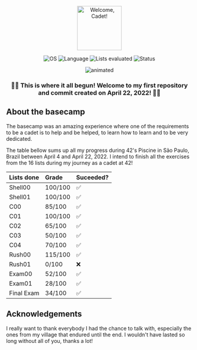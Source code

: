 

<p align="center">
    <img src="https://user-images.githubusercontent.com/102881479/215326814-7b899302-63fc-4095-ad95-f953fb750b67.svg" alt="Welcome, Cadet!" title="Welcome, Cadet!" height=120 lenght=120>
</p>

<p align="center">
    <img src="https://img.shields.io/badge/OS-Linux-blue" alt="OS">
    <img src="https://img.shields.io/badge/Language-Shell%20%20%7C%20C%20%7C%20C%2B%2B-blue.svg" alt="Language">
    <img src="https://img.shields.io/badge/Lists%20evaluated-07%2F16-brightgreen.svg" alt="Lists evaluated">
    <img src="https://img.shields.io/badge/Status-Approved-brightgreen.svg" alt="Status">
</p>

<p align="center">
  <img src="https://user-images.githubusercontent.com/102881479/215326311-e48fda07-b2ae-4f46-8172-30b38bd96d4f.gif" alt="animated"/>
</p>

<h3 align="center">🎉🎊 This is where it all begun! Welcome to my first repository and commit created on April 22, 2022! 🎊🎉 </h4>

## About the basecamp

The basecamp was an amazing experience where one of the requirements to be a cadet is to help and be helped, to learn how to learn and to be very dedicated.

The table bellow sums up all my progress during 42's Piscine in São Paulo, Brazil between April 4 and April 22, 2022. I intend to finish all the exercises from the 16 lists during my journey as a cadet at 42!

| Lists done | Grade | Suceeded? | 
|:----|:----|:----|
| Shell00 | 100/100 | ✅ |
| Shell01 | 100/100 | ✅ |
| C00 | 85/100 | ✅ |
| C01 | 100/100 | ✅ |
| C02 | 65/100 | ✅ |
| C03 | 50/100 | ✅ |
| C04 | 70/100 | ✅ |
| Rush00 | 115/100 | ✅ |
| Rush01 | 0/100 | ❌ |
| Exam00 | 52/100 | ✅ |
| Exam01 | 28/100 | ✅ |
| Final Exam | 34/100 | ✅ |

## Acknowledgements

I really want to thank everybody I had the chance to talk with, especially the ones from my village that endured until the end. I wouldn't have lasted so long without all of you, thanks a lot!
